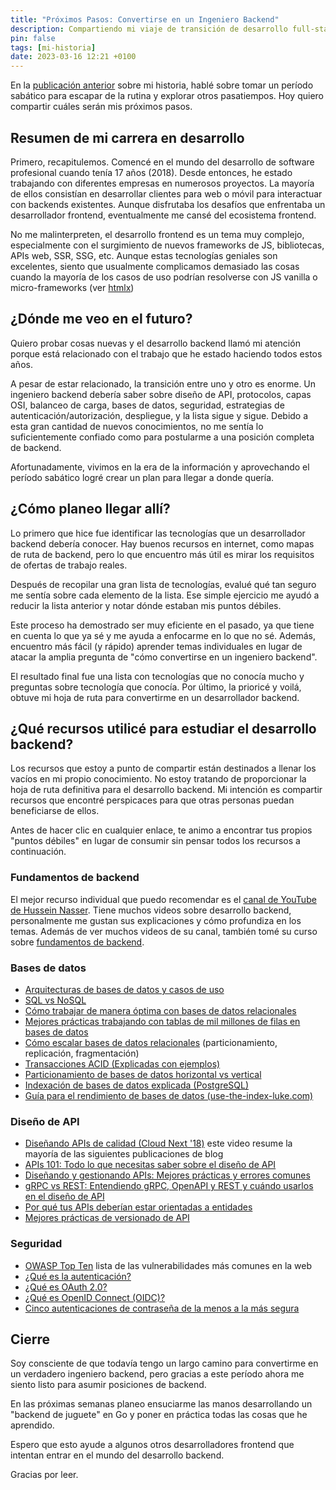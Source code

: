 ```yaml
---
title: "Próximos Pasos: Convertirse en un Ingeniero Backend"
description: Compartiendo mi viaje de transición de desarrollo full-stack a backend.
pin: false
tags: [mi-historia]
date: 2023-03-16 12:21 +0100
---
```


En la [publicación anterior](https://monkeyandres.com/post/my-story-part-2/) sobre mi historia, hablé sobre tomar un período sabático para escapar de la rutina y explorar otros pasatiempos. Hoy quiero compartir cuáles serán mis próximos pasos.

## Resumen de mi carrera en desarrollo

Primero, recapitulemos. Comencé en el mundo del desarrollo de software profesional cuando tenía 17 años (2018). Desde entonces, he estado trabajando con diferentes empresas en numerosos proyectos. La mayoría de ellos consistían en desarrollar clientes para web o móvil para interactuar con backends existentes. Aunque disfrutaba los desafíos que enfrentaba un desarrollador frontend, eventualmente me cansé del ecosistema frontend.

No me malinterpreten, el desarrollo frontend es un tema muy complejo, especialmente con el surgimiento de nuevos frameworks de JS, bibliotecas, APIs web, SSR, SSG, etc. Aunque estas tecnologías geniales son excelentes, siento que usualmente complicamos demasiado las cosas cuando la mayoría de los casos de uso podrían resolverse con JS vanilla o micro-frameworks (ver [htmlx](https://github.com/bigskysoftware/htmx))

## ¿Dónde me veo en el futuro?

Quiero probar cosas nuevas y el desarrollo backend llamó mi atención porque está relacionado con el trabajo que he estado haciendo todos estos años.

A pesar de estar relacionado, la transición entre uno y otro es enorme. Un ingeniero backend debería saber sobre diseño de API, protocolos, capas OSI, balanceo de carga, bases de datos, seguridad, estrategias de autenticación/autorización, despliegue, y la lista sigue y sigue. Debido a esta gran cantidad de nuevos conocimientos, no me sentía lo suficientemente confiado como para postularme a una posición completa de backend.

Afortunadamente, vivimos en la era de la información y aprovechando el período sabático logré crear un plan para llegar a donde quería.

## ¿Cómo planeo llegar allí?

Lo primero que hice fue identificar las tecnologías que un desarrollador backend debería conocer. Hay buenos recursos en internet, como mapas de ruta de backend, pero lo que encuentro más útil es mirar los requisitos de ofertas de trabajo reales.

Después de recopilar una gran lista de tecnologías, evalué qué tan seguro me sentía sobre cada elemento de la lista. Ese simple ejercicio me ayudó a reducir la lista anterior y notar dónde estaban mis puntos débiles.

Este proceso ha demostrado ser muy eficiente en el pasado, ya que tiene en cuenta lo que ya sé y me ayuda a enfocarme en lo que no sé. Además, encuentro más fácil (y rápido) aprender temas individuales en lugar de atacar la amplia pregunta de "cómo convertirse en un ingeniero backend".

El resultado final fue una lista con tecnologías que no conocía mucho y preguntas sobre tecnología que conocía. Por último, la prioricé y voilá, obtuve mi hoja de ruta para convertirme en un desarrollador backend.

## ¿Qué recursos utilicé para estudiar el desarrollo backend?

Los recursos que estoy a punto de compartir están destinados a llenar los vacíos en mi propio conocimiento. No estoy tratando de proporcionar la hoja de ruta definitiva para el desarrollo backend. Mi intención es compartir recursos que encontré perspicaces para que otras personas puedan beneficiarse de ellos.

Antes de hacer clic en cualquier enlace, te animo a encontrar tus propios "puntos débiles" en lugar de consumir sin pensar todos los recursos a continuación.

### Fundamentos de backend

El mejor recurso individual que puedo recomendar es el [canal de YouTube de Hussein Nasser](https://www.youtube.com/@hnasr). Tiene muchos videos sobre desarrollo backend, personalmente me gustan sus explicaciones y cómo profundiza en los temas. Además de ver muchos videos de su canal, también tomé su curso sobre [fundamentos de backend](https://backend.husseinnasser.com).

### Bases de datos

- [Arquitecturas de bases de datos y casos de uso](https://dev.to/harperdb/database-architectures-use-cases-explained-5711)
- [SQL vs NoSQL](https://nodeflair.com/blog/sql-vs-nosql-databases-system-design-interview)
- [Cómo trabajar de manera óptima con bases de datos relacionales](https://www.freecodecamp.org/news/how-to-work-optimally-with-relational-databases-627073f82d56/)
- [Mejores prácticas trabajando con tablas de mil millones de filas en bases de datos](https://www.youtube.com/watch?v=wj7KEMEkMUE)
- [Cómo escalar bases de datos relacionales](https://www.youtube.com/watch?v=iHNovZUZM3A) (particionamiento, replicación, fragmentación)
- [Transacciones ACID (Explicadas con ejemplos)](https://www.youtube.com/watch?v=pomxJOFVcQs)
- [Particionamiento de bases de datos horizontal vs vertical](https://www.youtube.com/watch?v=QA25cMWp9Tk)
- [Indexación de bases de datos explicada (PostgreSQL)](https://www.youtube.com/watch?v=-qNSXK7s7_w)
- [Guía para el rendimiento de bases de datos (use-the-index-luke.com)](https://use-the-index-luke.com/)

### Diseño de API

- [Diseñando APIs de calidad (Cloud Next '18)](https://youtu.be/P0a7PwRNLVU) este video resume la mayoría de las siguientes publicaciones de blog
- [APIs 101: Todo lo que necesitas saber sobre el diseño de API](https://cloud.google.com/blog/products/api-management/google-cloud-api-design-tips)
- [Diseñando y gestionando APIs: Mejores prácticas y errores comunes](https://cloud.google.com/blog/products/api-management/api-design-best-practices-common-pitfalls)
- [gRPC vs REST: Entendiendo gRPC, OpenAPI y REST y cuándo usarlos en el diseño de API](https://cloud.google.com/blog/products/api-management/understanding-grpc-openapi-and-rest-and-when-to-use-them)
- [Por qué tus APIs deberían estar orientadas a entidades](https://cloud.google.com/blog/products/api-management/why-your-web-apis-should-be-entity-oriented)
- [Mejores prácticas de versionado de API](https://cloud.google.com/blog/products/api-management/common-misconceptions-about-api-versioning)

### Seguridad

- [OWASP Top Ten](https://owasp.org/www-project-top-ten/) lista de las vulnerabilidades más comunes en la web
- [¿Qué es la autenticación?](https://auth0.com/intro-to-iam/what-is-authentication)
- [¿Qué es OAuth 2.0?](https://auth0.com/intro-to-iam/what-is-oauth-2)
- [¿Qué es OpenID Connect (OIDC)?](https://auth0.com/intro-to-iam/what-is-openid-connect-oidc)
- [Cinco autenticaciones de contraseña de la menos a la más segura](https://www.youtube.com/watch?v=_t8EPImx9LI)

## Cierre

Soy consciente de que todavía tengo un largo camino para convertirme en un verdadero ingeniero backend, pero gracias a este período ahora me siento listo para asumir posiciones de backend.

En las próximas semanas planeo ensuciarme las manos desarrollando un "backend de juguete" en Go y poner en práctica todas las cosas que he aprendido.

Espero que esto ayude a algunos otros desarrolladores frontend que intentan entrar en el mundo del desarrollo backend.

Gracias por leer.